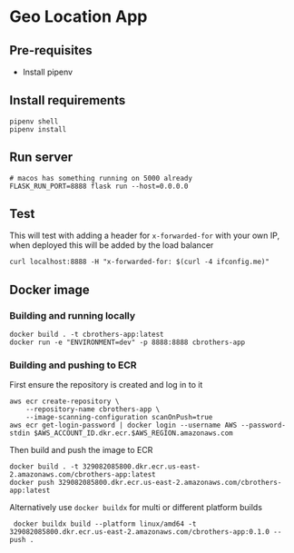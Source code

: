 # Geo Location App

## Pre-requisites
- Install pipenv

## Install requirements

```
pipenv shell
pipenv install
```

## Run server

```
# macos has something running on 5000 already
FLASK_RUN_PORT=8888 flask run --host=0.0.0.0
```

## Test

This will test with adding a header for `x-forwarded-for` with your own IP, when deployed this will be added by the load balancer
```
curl localhost:8888 -H "x-forwarded-for: $(curl -4 ifconfig.me)"
```

## Docker image

### Building and running locally

```
docker build . -t cbrothers-app:latest
docker run -e "ENVIRONMENT=dev" -p 8888:8888 cbrothers-app
```

### Building and pushing to ECR
First ensure the repository is created and log in to it
```
aws ecr create-repository \
    --repository-name cbrothers-app \
    --image-scanning-configuration scanOnPush=true
aws ecr get-login-password | docker login --username AWS --password-stdin $AWS_ACCOUNT_ID.dkr.ecr.$AWS_REGION.amazonaws.com
```

Then build and push the image to ECR
```
docker build . -t 329082085800.dkr.ecr.us-east-2.amazonaws.com/cbrothers-app:latest
docker push 329082085800.dkr.ecr.us-east-2.amazonaws.com/cbrothers-app:latest
```

Alternatively use `docker buildx` for multi or different platform builds
```
 docker buildx build --platform linux/amd64 -t 329082085800.dkr.ecr.us-east-2.amazonaws.com/cbrothers-app:0.1.0 --push .
```
